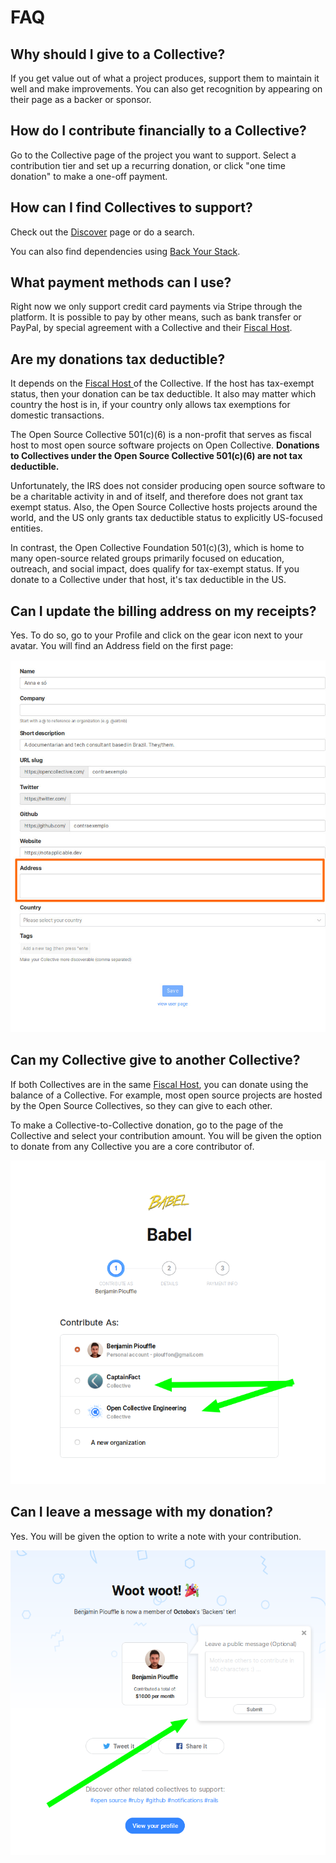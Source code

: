 # FAQ

## Why should I give to a Collective?

If you get value out of what a project produces, support them to maintain it well and make improvements. You can also get recognition by appearing on their page as a backer or sponsor.

## How do I contribute financially to a Collective?

Go to the Collective page of the project you want to support. Select a contribution tier and set up a recurring donation, or click "one time donation" to make a one-off payment.

## How can I find Collectives to support?

Check out the [Discover](https://opencollective.com/discover) page or do a search.

You can also find dependencies using [Back Your Stack](https://backyourstack.com/).

## What payment methods can I use?

Right now we only support credit card payments via Stripe through the platform. It is possible to pay by other means, such as bank transfer or PayPal, by special agreement with a Collective and their [Fiscal Host](../fiscal-hosts/fiscal-hosts.md).

## Are my donations tax deductible?

It depends on the [Fiscal Host ](../fiscal-hosts/fiscal-hosts.md)of the Collective. If the host has tax-exempt status, then your donation can be tax deductible. It also may matter which country the host is in, if your country only allows tax exemptions for domestic transactions.

The Open Source Collective 501\(c\)\(6\) is a non-profit that serves as fiscal host to most open source software projects on Open Collective. **Donations to Collectives under the Open Source Collective 501\(c\)\(6\) are not tax deductible.**

Unfortunately, the IRS does not consider producing open source software to be a charitable activity in and of itself, and therefore does not grant tax exempt status. Also, the Open Source Collective hosts projects around the world, and the US only grants tax deductible status to explicitly US-focused entities.

In contrast, the Open Collective Foundation 501\(c\)\(3\), which is home to many open-source related groups primarily focused on education, outreach, and social impact, does qualify for tax-exempt status. If you donate to a Collective under that host, it's tax deductible in the US.

## Can I update the billing address on my receipts?

Yes. To do so, go to your Profile and click on the gear icon next to your avatar. You will find an Address field on the first page:

![](../.gitbook/assets/financial-contributors_address.jpeg)

## Can my Collective give to another Collective?

If both Collectives are in the same [Fiscal Host](../fiscal-hosts/fiscal-hosts.md), you can donate using the balance of a Collective. For example, most open source projects are hosted by the Open Source Collectives, so they can give to each other.

To make a Collective-to-Collective donation, go to the page of the Collective and select your contribution amount. You will be given the option to donate from any Collective you are a core contributor of.

![](../.gitbook/assets/image-2.png)

## Can I leave a message with my donation?

Yes. You will be given the option to write a note with your contribution.

![](../.gitbook/assets/image-3.png)

